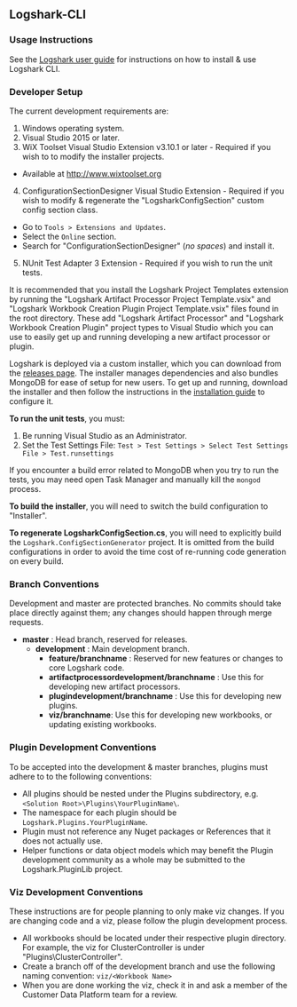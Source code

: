 ## Logshark-CLI ##

### Usage Instructions ###
See the [Logshark user guide](https://tableau.github.io/Logshark/) for instructions on how to install & use Logshark CLI.

### Developer Setup ###

The current development requirements are:

1. Windows operating system.
2. Visual Studio 2015 or later.
3. WiX Toolset Visual Studio Extension v3.10.1 or later - Required if you wish to to modify the installer projects.
  * Available at http://www.wixtoolset.org
4. ConfigurationSectionDesigner Visual Studio Extension - Required if you wish to modify & regenerate the "LogsharkConfigSection" custom config section class.
  * Go to `Tools > Extensions and Updates`.
  * Select the `Online` section.
  * Search for "ConfigurationSectionDesigner" (*no spaces*) and install it.
5. NUnit Test Adapter 3 Extension - Required if you wish to run the unit tests.

It is recommended that you install the Logshark Project Templates extension by running the "Logshark Artifact Processor Project Template.vsix" and "Logshark Workbook Creation Plugin Project Template.vsix" files found in the root directory.  These add "Logshark Artifact Processor" and "Logshark Workbook Creation Plugin" project types to Visual Studio which you can use to easily get up and running developing a new artifact processor or plugin.

Logshark is deployed via a custom installer, which you can download from the [releases page](https://github.com/tableau/Logshark/releases/latest).  The installer manages dependencies and also bundles MongoDB for ease of setup for new users. To get up and running, download the installer and then follow the instructions in the [installation guide](https://tableau.github.io/Logshark/) to configure it.

**To run the unit tests**, you must:
1. Be running Visual Studio as an Administrator.
2. Set the Test Settings File: `Test > Test Settings > Select Test Settings File > Test.runsettings`

If you encounter a build error related to MongoDB when you try to run the tests, you may need open Task Manager and manually kill the `mongod` process.

**To build the installer**, you will need to switch the build configuration to "Installer".

**To regenerate LogsharkConfigSection.cs**, you will need to explicitly build the `Logshark.ConfigSectionGenerator` project.  It is omitted from the build configurations in order to avoid the time cost of re-running code generation on every build.

### Branch Conventions ###

Development and master are protected branches.  No commits should take place directly against them; any changes should happen through merge requests.

* **master** : Head branch, reserved for releases.
   + **development** : Main development branch.
      - **feature/branchname** : Reserved for new features or changes to core Logshark code.
      - **artifactprocessordevelopment/branchname** : Use this for developing new artifact processors.
      - **plugindevelopment/branchname** : Use this for developing new plugins.
      - **viz/branchname**: Use this for developing new workbooks, or updating existing workbooks.

### Plugin Development Conventions ###

To be accepted into the development & master branches, plugins must adhere to to the following conventions:

+ All plugins should be nested under the Plugins subdirectory, e.g. `<Solution Root>\Plugins\YourPluginName\`.
+ The namespace for each plugin should be `Logshark.Plugins.YourPluginName`.
+ Plugin must not reference any Nuget packages or References that it does not actually use.
+ Helper functions or data object models which may benefit the Plugin development community as a whole may be submitted to the Logshark.PluginLib project.

### Viz Development Conventions ###

These instructions are for people planning to only make viz changes. If you are changing code and a viz, please follow the plugin development process.

+ All workbooks should be located under their respective plugin directory. For example, the viz for ClusterController is under "Plugins\ClusterController".
+ Create a branch off of the development branch and use the following naming convention: `viz/<Workbook Name>`
+ When you are done working the viz, check it in and ask a member of the Customer Data Platform team for a review.
